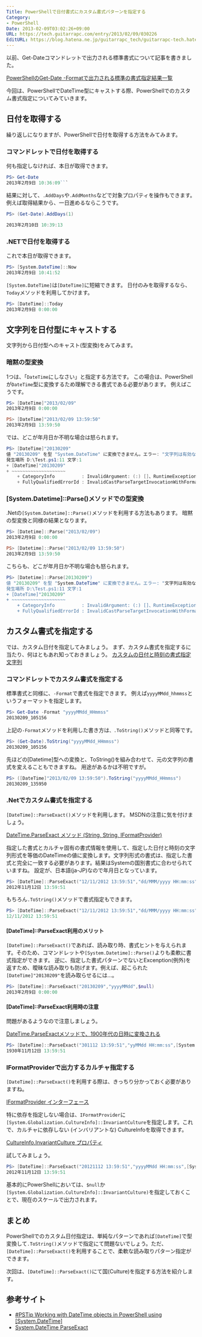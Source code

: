 ```yaml
---
Title: PowerShellで日付書式にカスタム書式パターンを指定する
Category:
- PowerShell
Date: 2013-02-09T03:02:26+09:00
URL: https://tech.guitarrapc.com/entry/2013/02/09/030226
EditURL: https://blog.hatena.ne.jp/guitarrapc_tech/guitarrapc-tech.hatenablog.com/atom/entry/6802418398340412349
---
```


<!--
Date: 2013-02-09T03:02:26+09:00
URL: https://tech.guitarrapc.com/entry/2013/02/09/030226
-->

以前、Get-Dateコマンドレットで出力される標準書式について記事を書きました。

[PowerShellのGet-Date -Formatで出力される標準の書式指定結果一覧](https://tech.guitarrapc.com/entry/2013/01/23/120129)

今回は、PowerShellでDateTime型にキャストする際、PowerShellでのカスタム書式指定についてみていきます。

## 日付を取得する

繰り返しになりますが、PowerShellで日付を取得する方法をみてみます。

### コマンドレットで日付を取得する
何も指定しなければ、本日が取得できます。


```ps1
PS> Get-Date
2013年2月9日 10:36:09```
```

結果に対して、`.AddDays`や`.AddMonths`などで対象プロパティを操作もできます。 例えば取得結果から、一日進めるならこうです。


```ps1
PS> (Get-Date).AddDays(1)

2013年2月10日 10:39:13
```

### .NETで日付を取得する

これで本日が取得できます。


```ps1
PS> [System.DateTime]::Now
2013年2月9日 10:41:52
```

`[System.DateTime]`は`[DateTime]`に短縮できます。 日付のみを取得するなら、`Today`メソッドを利用してかけます。


```ps1
PS> [DateTime]::Today
2013年2月9日 0:00:00
```

## 文字列を日付型にキャストする
文字列から日付型へのキャスト(型変換)をみてみます。

### 暗黙の型変換

1つは、「`DateTime`にしなさい」と指定する方法です。 この場合は、PowerShellが`DateTime`型に変換するため理解できる書式である必要があります。 例えばこうです。

```ps1
PS> [DateTime]"2013/02/09"
2013年2月9日 0:00:00

PS> [DateTime]"2013/02/09 13:59:50"
2013年2月9日 13:59:50
```

では、どこが年月日か不明な場合は怒られます。

```ps1
PS> [DateTime]"20130209"
値 "20130209" を型 "System.DateTime" に変換できません。エラー: "文字列は有効な DateTime ではありませんでした。"
発生場所 D:\Test.ps1:11 文字:1
+ [DateTime]"20130209"
+ ~~~~~~~~~~~~~~~~~~~~
    + CategoryInfo          : InvalidArgument: (:) []、RuntimeException
    + FullyQualifiedErrorId : InvalidCastParseTargetInvocationWithFormatProvider
```

### [System.Datetime]::Parse()メソッドでの型変換
.Netの`[System.Datetime]::Parse()`メソッドを利用する方法もあります。 暗黙の型変換と同様の結果となります。


```ps1
PS> [Datetime]::Parse("2013/02/09")
2013年2月9日 0:00:00

PS> [Datetime]::Parse("2013/02/09 13:59:50")
2013年2月9日 13:59:50
```

こちらも、どこが年月日か不明な場合も怒られます。


```ps1
PS> [Datetime]::Parse(20130209")
値 "20130209" を型 "System.DateTime" に変換できません。エラー: "文字列は有効な DateTime ではありませんでした。"
発生場所 D:\Test.ps1:11 文字:1
+ [DateTime]"20130209"
+ ~~~~~~~~~~~~~~~~~~~~
    + CategoryInfo          : InvalidArgument: (:) []、RuntimeException
    + FullyQualifiedErrorId : InvalidCastParseTargetInvocationWithFormatProvider
```

## カスタム書式を指定する
では、カスタム日付を指定してみましょう。 まず、カスタム書式を指定するに当たり、何はともあれ知っておきましょう。
[カスタムの日付と時刻の書式指定文字列](http://msdn.microsoft.com/ja-jp/library/vstudio/8kb3ddd4.aspx)
### コマンドレットでカスタム書式を指定する
標準書式と同様に、`-Format`で書式を指定できます。 例えば`yyyyMMdd_hhmmss`というフォーマットを指定します。


```ps1
PS> Get-Date -Format "yyyyMMdd_HHmmss"
20130209_105156
```

上記の`-Format`メソッドを利用した書き方は`、.ToString()`メソッドと同等です。

```ps1
PS> (Get-Date).ToString("yyyyMMdd_HHmmss")
20130209_105156
```

先ほどの[Datetime]型への変換と、ToString()を組み合わせて、元の文字列の書式を変えることもできますね。 用途があるかは不明ですが。

```ps1
PS> ([DateTime]"2013/02/09 13:59:50").ToString("yyyyMMdd_HHmmss")
20130209_135950
```

### .Netでカスタム書式を指定する

`[DateTime]::ParseExact()`メソッドを利用します。 MSDNの注意に気を付けましょう。

[DateTime.ParseExact メソッド (String, String, IFormatProvider)](http://msdn.microsoft.com/ja-jp/library/w2sa9yss(v=vs.80).aspx)

指定した書式とカルチャ固有の書式情報を使用して、指定した日付と時刻の文字列形式を等価のDateTimeの値に変換します。文字列形式の書式は、指定した書式と完全に一致する必要があります。結果はSystemの国別書式に合わせられていますね。 設定が、日本語(ja-JP)なので年月日となっています。

```ps1
PS> [DateTime]::ParseExact("12/11/2012 13:59:51","dd/MMM/yyyy HH:mm:ss",$null)
2012年11月12日 13:59:51
```

もちろん`.ToString()`メソッドで書式指定もできます。


```ps1
PS> [DateTime]::ParseExact("12/11/2012 13:59:51","dd/MMM/yyyy HH:mm:ss",$null).ToString("dd/MMM/yyyy HH:mm:ss"
12/11/2012 13:59:51
```

#### [DateTime]::ParseExact利用のメリット

`[DateTime]::ParseExact()`であれば、読み取り時、書式ヒントを与えられます。そのため、コマンドレットや`[System.Datetime]::Parse()`よりも柔軟に書式指定ができます。
逆に、指定した書式パターンでないとExcenption(例外)を返すため、曖昧な読み取りも防げます。例えば、起こられた`[DateTime]"20130209"`を読み取らせるには…。

```ps1
PS> [DateTime]::ParseExact("20130209","yyyyMMdd",$null)
2013年2月9日 0:00:00
```

#### [DateTime]::ParseExact利用時の注意

問題があるようなので注意しましょう。

[DateTime.ParseExactメソッドで、1900年代の日時に変換される](http://d.hatena.ne.jp/atsukanrock/20090318/1237354707)

```ps1
PS> [DateTime]::ParseExact("301112 13:59:51","yyMMdd HH:mm:ss",[System.Globalization.CultureInfo]::InvariantCulture)
1930年11月12日 13:59:51
```

### IFormatProviderで出力するカルチャ指定する

`[DateTime]::ParseExact()`を利用する際は、きっちり分かっておく必要がありますね。

[IFormatProvider インターフェース](http://msdn.microsoft.com/ja-jp/library/system.iformatprovider(v=vs.80).aspx)

特に依存を指定しない場合は、`IFormatProvider`に`[System.Globalization.CultureInfo]::InvariantCulture`を指定します。これで、カルチャに依存しない (インバリアントな) CultureInfoを取得できます。

[CultureInfo.InvariantCulture プロパティ](http://msdn.microsoft.com/ja-jp/library/system.globalization.cultureinfo.invariantculture(v=vs.80).aspx)

試してみましょう。

```ps1
PS> [DateTime]::ParseExact("20121112 13:59:51","yyyyMMdd HH:mm:ss",[System.Globalization.CultureInfo]::InvariantCulture)
2012年11月12日 13:59:51
```

基本的にPowerShellにおいては、`$null`か`[System.Globalization.CultureInfo]::InvariantCulture)`を指定しておくことで、現在のスケールで出力されます。

## まとめ

PowerShellでのカスタム日付指定は、単純なパターンであれば`[DateTime]`で型変換して`.ToString()`メソッドで指定にて問題ないでしょう。ただ、`[DateTime]::ParseExact()`を利用することで、柔軟な読み取りパターン指定ができます。

次回は、`[DateTime]::ParseExact()`にて国(Culture)を指定する方法を紹介します。

## 参考サイト

* [#PSTip Working with DateTime objects in PowerShell using [System.DateTime]](http://www.powershellmagazine.com/2012/10/04/pstip-working-with-datetime-objects-in-powershell-using-system-datetime/)
* [System.DateTime ParseExact](http://winpowershell.blogspot.jp/2006/09/systemdatetime-parseexact.html)

